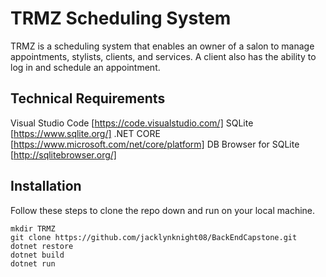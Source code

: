 # TRMZ Scheduling System

TRMZ is a scheduling system that enables an owner of a salon to manage appointments, stylists, clients, and services. A client also has the ability to log in and schedule an appointment.

## Technical Requirements
Visual Studio Code [https://code.visualstudio.com/]
SQLite [https://www.sqlite.org/]
.NET CORE [https://www.microsoft.com/net/core/platform]
DB Browser for SQLite [http://sqlitebrowser.org/]

## Installation
Follow these steps to clone the repo down and run on your local machine.
```
mkdir TRMZ
git clone https://github.com/jacklynknight08/BackEndCapstone.git
dotnet restore
dotnet build
dotnet run
```
